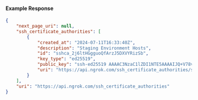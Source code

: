 <!-- Code generated for API Clients. DO NOT EDIT. -->

#### Example Response

```json
{
	"next_page_uri": null,
	"ssh_certificate_authorities": [
		{
			"created_at": "2024-07-11T16:33:40Z",
			"description": "Staging Environment Hosts",
			"id": "sshca_2j6ltHGgguoQfArzJ5DXVYRizSb",
			"key_type": "ed25519",
			"public_key": "ssh-ed25519 AAAAC3NzaC1lZDI1NTE5AAAAIJQ+V78vGm4OHeHhHm3jUo36dxKb15k1s9ZU3hCWN21u",
			"uri": "https://api.ngrok.com/ssh_certificate_authorities/sshca_2j6ltHGgguoQfArzJ5DXVYRizSb"
		}
	],
	"uri": "https://api.ngrok.com/ssh_certificate_authorities"
}
```
